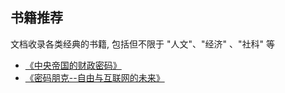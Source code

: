 ## 书籍推荐   
文档收录各类经典的书籍, 包括但不限于 "人文"、"经济" 、"社科" 等
 
- [《中央帝国的财政密码》](https://book.douban.com/subject/27007549/)
- [《密码朋克--自由与互联网的未来》](https://book.douban.com/subject/27054249/)   
